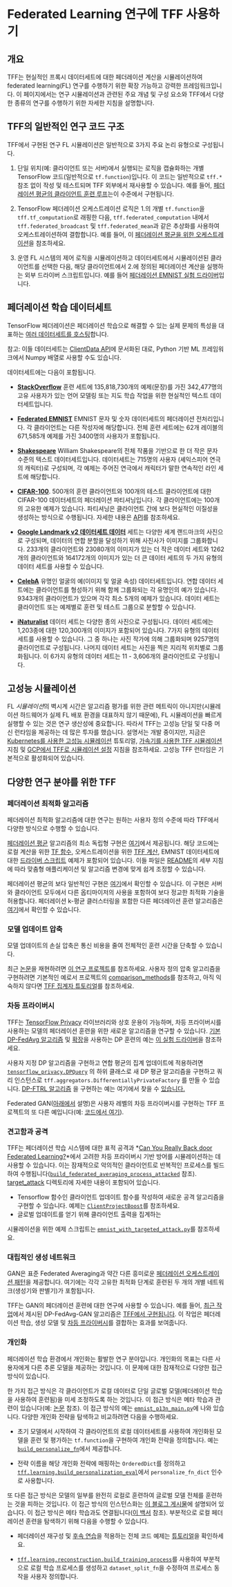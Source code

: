 # Federated Learning 연구에 TFF 사용하기

<!-- Note that some section headings are used as deep links into the document.
     If you update those section headings, please make sure you also update
     any links to the section. -->

## 개요

TFF는 현실적인 프록시 데이터세트에 대한 페더레이션 계산을 시뮬레이션하여 federated learning(FL) 연구를 수행하기 위한 확장 가능하고 강력한 프레임워크입니다. 이 페이지에서는 연구 시뮬레이션과 관련된 주요 개념 및 구성 요소와 TFF에서 다양한 종류의 연구를 수행하기 위한 자세한 지침을 설명합니다.

## TFF의 일반적인 연구 코드 구조

TFF에서 구현된 연구 FL 시뮬레이션은 일반적으로 3가지 주요 논리 유형으로 구성됩니다.

1. 단일 위치(예: 클라이언트 또는 서버)에서 실행되는 로직을 캡슐화하는 개별 TensorFlow 코드(일반적으로 `tf.function`)입니다. 이 코드는 일반적으로 `tff.*` 참조 없이 작성 및 테스트되며 TFF 외부에서 재사용할 수 있습니다. 예를 들어, [페더레이션 평균의 클라이언트 훈련 루프](https://github.com/tensorflow/federated/blob/main/tensorflow_federated/examples/simple_fedavg/simple_fedavg_tf.py#L184-L222)는이 수준에서 구현됩니다.

2. TensorFlow 페더레이션 오케스트레이션 로직은 1.의 개별 `tf.function`을 `tff.tf_computation`로 래핑한 다음, `tff.federated_computation` 내에서 `tff.federated_broadcast` 및 `tff.federated_mean`과 같은 추상화를 사용하여 오케스트레이션하여 결합합니다. 예를 들어, 이 [페더레이션 평균을 위한 오케스트레이션](https://github.com/tensorflow/federated/blob/main/tensorflow_federated/examples/simple_fedavg/simple_fedavg_tff.py#L112-L140)을 참조하세요.

3. 운영 FL 시스템의 제어 로직을 시뮬레이션하고 데이터세트에서 시뮬레이션된 클라이언트를 선택한 다음, 해당 클라이언트에서 2.에 정의된 페더레이션 계산을 실행하는 외부 드라이버 스크립트입니다. 예를 들어 [페더레이션 EMNIST 실험 드라이버](https://github.com/tensorflow/federated/blob/main/tensorflow_federated/examples/simple_fedavg/emnist_fedavg_main.py)입니다.

## 페더레이션 학습 데이터세트

TensorFlow 페더레이션은 페더레이션 학습으로 해결할 수 있는 실제 문제의 특성을 대표하는 [여러 데이터세트를 호스팅](https://www.tensorflow.org/federated/api_docs/python/tff/simulation/datasets)합니다.

참고: 이들 데이터세트는 [ClientData API](https://www.tensorflow.org/federated/api_docs/python/tff/simulation/ClientData)에 문서화된 대로, Python 기반 ML 프레임워크에서 Numpy 배열로 사용할 수도 있습니다.

데이터세트에는 다음이 포함됩니다.

- [**StackOverflow**](https://www.tensorflow.org/federated/api_docs/python/tff/simulation/datasets/stackoverflow/load_data) 훈련 세트에 135,818,730개의 예제(문장)를 가진 342,477명의 고유 사용자가 있는 언어 모델링 또는 지도 학습 작업을 위한 현실적인 텍스트 데이터세트입니다.

- [**Federated EMNIST**](https://www.tensorflow.org/federated/api_docs/python/tff/simulation/datasets/emnist/load_data) EMNIST 문자 및 숫자 데이터세트의 페더레이션 전처리입니다. 각 클라이언트는 다른 작성자에 해당합니다. 전체 훈련 세트에는 62개 레이블의 671,585개 예제를 가진 3400명의 사용자가 포함됩니다.

- [**Shakespeare**](https://www.tensorflow.org/federated/api_docs/python/tff/simulation/datasets/shakespeare/load_data) William Shakespeare의 전체 작품을 기반으로 한 더 작은 문자 수준의 텍스트 데이터세트입니다. 데이터세트는 715명의 사용자 (셰익스피어 연극의 캐릭터)로 구성되며, 각 예제는 주어진 연극에서 캐릭터가 말한 연속적인 라인 세트에 해당합니다.

- [**CIFAR-100**](https://www.tensorflow.org/federated/api_docs/python/tff/simulation/datasets/cifar100/load_data). 500개의 훈련 클라이언트와 100개의 테스트 클라이언트에 대한 CIFAR-100 데이터세트의 페더레이션 파티셔닝입니다. 각 클라이언트에는 100개의 고유한 예제가 있습니다. 파티셔닝은 클라이언트 간에 보다 현실적인 이질성을 생성하는 방식으로 수행됩니다. 자세한 내용은 [API](https://www.tensorflow.org/federated/api_docs/python/tff/simulation/datasets/cifar100/load_data)를 참조하세요.

- [**Google Landmark v2 데이터세트 데이터**](https://www.tensorflow.org/federated/api_docs/python/tff/simulation/datasets/gldv2/load_data) 세트는 다양한 세계 랜드마크의 사진으로 구성되며, 데이터의 연합 분할을 달성하기 위해 사진사가 이미지를 그룹화합니다. 233개의 클라이언트와 23080개의 이미지가 있는 더 작은 데이터 세트와 1262개의 클라이언트와 164172개의 이미지가 있는 더 큰 데이터 세트의 두 가지 유형의 데이터 세트를 사용할 수 있습니다.

- [**CelebA**](https://www.tensorflow.org/federated/api_docs/python/tff/simulation/datasets/celeba/load_data) 유명인 얼굴의 예(이미지 및 얼굴 속성) 데이터세트입니다. 연합 데이터 세트에는 클라이언트를 형성하기 위해 함께 그룹화되는 각 유명인의 예가 있습니다. 9343개의 클라이언트가 있으며 각각 최소 5개의 예제가 있습니다. 데이터 세트는 클라이언트 또는 예제별로 훈련 및 테스트 그룹으로 분할할 수 있습니다.

- [**iNaturalist**](https://www.tensorflow.org/federated/api_docs/python/tff/simulation/datasets/inaturalist/load_data) 데이터 세트는 다양한 종의 사진으로 구성됩니다. 데이터 세트에는 1,203종에 대한 120,300개의 이미지가 포함되어 있습니다. 7가지 유형의 데이터 세트를 사용할 수 있습니다. 그 중 하나는 사진 작가에 의해 그룹화되며 9257명의 클라이언트로 구성됩니다. 나머지 데이터 세트는 사진을 찍은 지리적 위치별로 그룹화됩니다. 이 6가지 유형의 데이터 세트는 11 - 3,606개의 클라이언트로 구성됩니다.

## 고성능 시뮬레이션

FL *시뮬레이션*의 벽시계 시간은 알고리즘 평가를 위한 관련 메트릭이 아니지만(시뮬레이션 하드웨어가 실제 FL 배포 환경을 대표하지 않기 때문에), FL 시뮬레이션을 빠르게 실행할 수 있는 것은 연구 생산성에 중요합니다. 따라서 TFF는 고성능 단일 및 다중 머신 런타임을 제공하는 데 많은 투자를 했습니다. 설명서는 개발 중이지만, 지금은 [Kubernetes를 사용한 고성능 시뮬레이션](https://www.tensorflow.org/federated/tutorials/high_performance_simulation_with_kubernetes) 튜토리얼, [가속기를 사용한 TFF 시뮬레이션](https://www.tensorflow.org/federated/tutorials/simulations_with_accelerators) 지침 및 [GCP에서 TFF로 시뮬레이션 설정](https://www.tensorflow.org/federated/gcp_setup) 지침을 참조하세요. 고성능 TFF 런타임은 기본적으로 활성화되어 있습니다.

## 다양한 연구 분야를 위한 TFF

### 페더레이션 최적화 알고리즘

페더레이션 최적화 알고리즘에 대한 연구는 원하는 사용자 정의 수준에 따라 TFF에서 다양한 방식으로 수행할 수 있습니다.

[페더레이션 평균](https://arxiv.org/abs/1602.05629) 알고리즘의 최소 독립형 구현은 [여기](https://github.com/tensorflow/federated/blob/main/tensorflow_federated/examples/simple_fedavg)에서 제공됩니다. 해당 코드에는 로컬 계산을 위한 [TF 함수](https://github.com/tensorflow/federated/blob/main/tensorflow_federated/examples/simple_fedavg/simple_fedavg_tf.py), 오케스트레이션을 위한 [TFF 계산](https://github.com/tensorflow/federated/blob/main/tensorflow_federated/examples/simple_fedavg/simple_fedavg_tff.py), EMNIST 데이터세트에 대한 [드라이버 스크립트](https://github.com/tensorflow/federated/blob/main/tensorflow_federated/examples/simple_fedavg/emnist_fedavg_main.py) 예제가 포함되어 있습니다. 이들 파일은 [README](https://github.com/tensorflow/federated/blob/main/tensorflow_federated/examples/simple_fedavg/README.md)의 세부 지침에 따라 맞춤형 애플리케이션 및 알고리즘 변경에 맞게 쉽게 조정할 수 있습니다.

페더레이션 평균의 보다 일반적인 구현은 [여기](https://github.com/tensorflow/federated/blob/main/tensorflow_federated/python/learning/algorithms/fed_avg.py)에서 확인할 수 있습니다. 이 구현은 서버와 클라이언트 모두에서 다른 옵티마이저의 사용을 포함하여 보다 정교한 최적화 기술을 허용합니다. 페더레이션 k-평균 클러스터링을 포함한 다른 페더레이션 훈련 알고리즘은 [여기](https://github.com/tensorflow/federated/blob/main/tensorflow_federated/python/learning/algorithms/)에서 확인할 수 있습니다.

### 모델 업데이트 압축

모델 업데이트의 손실 압축은 통신 비용을 줄여 전체적인 훈련 시간을 단축할 수 있습니다.

최근 [논문](https://arxiv.org/abs/2201.02664)을 재현하려면 [이 연구 프로젝트](https://github.com/google-research/federated/tree/master/compressed_communication)를 참조하세요. 사용자 정의 압축 알고리즘을 구현하려면 기본적인 예로서 프로젝트의 [comparison_methods](https://github.com/google-research/federated/tree/master/compressed_communication/aggregators/comparison_methods)를 참조하고, 아직 익숙하지 않다면 [TFF 집계자 튜토리얼](https://www.tensorflow.org/federated/tutorials/custom_aggregators)를 참조하세요.

### 차등 프라이버시

TFF는 [TensorFlow Privacy](https://github.com/tensorflow/privacy) 라이브러리와 상호 운용이 가능하며, 차등 프라이버시를 사용하는 모델의 페더레이션 훈련을 위한 새로운 알고리즘을 연구할 수 있습니다. [기본 DP-FedAvg 알고리즘](https://arxiv.org/abs/1710.06963) 및 [확장](https://arxiv.org/abs/1812.06210)을 사용하는 DP 훈련의 예는 [이 실험 드라이버](https://github.com/tensorflow/federated/blob/master/tensorflow_federated/python/research/differential_privacy/stackoverflow/run_federated.py)을 참조하세요.

사용자 지정 DP 알고리즘을 구현하고 연합 평균의 집계 업데이트에 적용하려면 [`tensorflow_privacy.DPQuery`](https://github.com/tensorflow/privacy/blob/master/tensorflow_privacy/privacy/dp_query/dp_query.py#L54) 의 하위 클래스로 새 DP 평균 알고리즘을 구현하고 쿼리 인스턴스로 `tff.aggregators.DifferentiallyPrivateFactory` 를 만들 수 있습니다. [DP-FTRL 알고리즘](https://arxiv.org/abs/2103.00039) 을 구현하는 예는 여기에서 찾을 수 [있습니다.](https://github.com/google-research/federated/blob/master/dp_ftrl/dp_fedavg.py)

Federated GAN([아래에서](#generative_adversarial_networks) 설명)은 사용자 레벨의 차등 프라이버시를 구현하는 TFF 프로젝트의 또 다른 예입니다(예: [코드에서 여기](https://github.com/tensorflow/federated/blob/master/tensorflow_federated/python/research/gans/tff_gans.py#L293)).

### 견고함과 공격

TFF는 페더레이션 학습 시스템에 대한 표적 공격과 *[Can You Really Back door Federated Learning?](https://arxiv.org/abs/1911.07963)*에서 고려한 차등 프라이버시 기반 방어를 시뮬레이션하는 데 사용할 수 있습니다. 이는 잠재적으로 악의적인 클라이언트로 반복적인 프로세스를 빌드하여 수행됩니다([`build_federated_averaging_process_attacked`](https://github.com/tensorflow/federated/blob/6477a3dba6e7d852191bfd733f651fad84b82eab/tensorflow_federated/python/research/targeted_attack/attacked_fedavg.py#L412) 참조). [target_attack](https://github.com/tensorflow/federated/tree/6477a3dba6e7d852191bfd733f651fad84b82eab/tensorflow_federated/python/research/targeted_attack) 디렉토리에 자세한 내용이 포함되어 있습니다.

- Tensorflow 함수인 클라이언트 업데이트 함수를 작성하여 새로운 공격 알고리즘을 구현할 수 있습니다. 예제는 [`ClientProjectBoost`](https://github.com/tensorflow/federated/blob/6477a3dba6e7d852191bfd733f651fad84b82eab/federated_research/targeted_attack/attacked_fedavg.py#L460)를 참조하세요.
- 글로벌 업데이트를 얻기 위해 클라이언트 출력을 집계하는 [](https://github.com/tensorflow/federated/blob/6477a3dba6e7d852191bfd733f651fad84b82eab/tensorflow_federated/python/core/utils/computation_utils.py#L103)

시뮬레이션을 위한 예제 스크립트는 [`emnist_with_targeted_attack.py`](https://github.com/tensorflow/federated/blob/6477a3dba6e7d852191bfd733f651fad84b82eab/tensorflow_federated/python/research/targeted_attack/emnist_with_targeted_attack.py)를 참조하세요.

### 대립적인 생성 네트워크

GAN은 표준 Federated Averaging과 약간 다른 흥미로운 [페더레이션 오케스트레이션 패턴](https://github.com/tensorflow/federated/blob/master/tensorflow_federated/python/research/gans/tff_gans.py#L266-L316)을 제공합니다. 여기에는 각각 고유한 최적화 단계로 훈련된 두 개의 개별 네트워크(생성기와 판별기)가 포함됩니다.

TFF는 GAN의 페더레이션 훈련에 대한 연구에 사용할 수 있습니다. 예를 들어, [최근 작업](https://arxiv.org/abs/1911.06679)에서 제시된 DP-FedAvg-GAN 알고리즘은 [TFF에서 구현됩니다](https://github.com/tensorflow/federated/tree/main/federated_research/gans). 이 작업은 페더레이션 학습, 생성 모델 및 [차등 프라이버시](#differential_privacy)를 결합하는 효과를 보여줍니다.

### 개인화

페더레이션 학습 환경에서 개인화는 활발한 연구 분야입니다. 개인화의 목표는 다른 사용자에게 다른 추론 모델을 제공하는 것입니다. 이 문제에 대한 잠재적으로 다양한 접근 방식이 있습니다.

한 가지 접근 방식은 각 클라이언트가 로컬 데이터로 단일 글로벌 모델(페더레이션 학습을 사용하여 훈련됨)을 미세 조정하도록 하는 것입니다. 이 접근 방식은 메타 학습과 관련이 있습니다(예: [논문](https://arxiv.org/abs/1909.12488) 참조). 이 접근 방식의 예는 [`emnist_p13n_main.py`](https://github.com/tensorflow/federated/blob/main/tensorflow_federated/examples/personalization/emnist_p13n_main.py)에 나와 있습니다. 다양한 개인화 전략을 탐색하고 비교하려면 다음을 수행하세요.

- 초기 모델에서 시작하여 각 클라이언트의 로컬 데이터세트를 사용하여 개인화된 모델을 훈련 및 평가하는 `tf.function`을 구현하여 개인화 전략을 정의합니다. 예는 [`build_personalize_fn`](https://github.com/tensorflow/federated/blob/main/tensorflow_federated/examples/personalization/p13n_utils.py)에서 제공합니다.

- 전략 이름을 해당 개인화 전략에 매핑하는 `OrderedDict`를 정의하고 [`tff.learning.build_personalization_eval`](https://www.tensorflow.org/federated/api_docs/python/tff/learning/build_personalization_eval)에서 `personalize_fn_dict` 인수로 사용합니다.

또 다른 접근 방식은 모델의 일부를 완전히 로컬로 훈련하여 글로벌 모델 전체를 훈련하는 것을 피하는 것입니다. 이 접근 방식의 인스턴스화는 [이 블로그 게시물](https://ai.googleblog.com/2021/12/a-scalable-approach-for-partially-local.html)에 설명되어 있습니다. 이 접근 방식은 메타 학습과도 연결됩니다([이 백서](https://arxiv.org/abs/2102.03448) 참조). 부분적으로 로컬 페더레이션 훈련을 탐색하기 위해 다음을 수행할 수 있습니다.

- 페더레이션 재구성 및 [후속 연습](https://www.tensorflow.org/federated/tutorials/federated_reconstruction_for_matrix_factorization#further_explorations)을 적용하는 전체 코드 예제는 [튜토리얼](https://www.tensorflow.org/federated/tutorials/federated_reconstruction_for_matrix_factorization)을 확인하세요.

- [`tff.learning.reconstruction.build_training_process`](https://www.tensorflow.org/federated/api_docs/python/tff/learning/reconstruction/build_training_process)를 사용하여 부분적으로 로컬 학습 프로세스를 생성하고 `dataset_split_fn`을 수정하여 프로세스 동작을 사용자 정의합니다.
